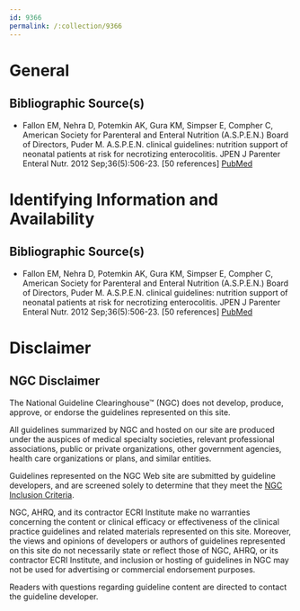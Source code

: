 ```yaml
---
id: 9366
permalink: /:collection/9366
---
```


# General

## Bibliographic Source(s)

- Fallon EM, Nehra D, Potemkin AK, Gura KM, Simpser E, Compher C, American Society for Parenteral and Enteral Nutrition (A.S.P.E.N.) Board of Directors, Puder M. A.S.P.E.N. clinical guidelines: nutrition support of neonatal patients at risk for necrotizing enterocolitis. JPEN J Parenter Enteral Nutr. 2012 Sep;36(5):506-23. [50 references] [ PubMed ](http://www.ncbi.nlm.nih.gov/entrez/query.fcgi?cmd=Retrieve&db=pubmed&dopt=Abstract&list_uids=22753618)

# Identifying Information and Availability

## Bibliographic Source(s)

- Fallon EM, Nehra D, Potemkin AK, Gura KM, Simpser E, Compher C, American Society for Parenteral and Enteral Nutrition (A.S.P.E.N.) Board of Directors, Puder M. A.S.P.E.N. clinical guidelines: nutrition support of neonatal patients at risk for necrotizing enterocolitis. JPEN J Parenter Enteral Nutr. 2012 Sep;36(5):506-23. [50 references] [ PubMed ](http://www.ncbi.nlm.nih.gov/entrez/query.fcgi?cmd=Retrieve&db=pubmed&dopt=Abstract&list_uids=22753618)

# Disclaimer

## NGC Disclaimer

The National Guideline Clearinghouse™ (NGC) does not develop, produce, approve, or endorse the guidelines represented on this site.

All guidelines summarized by NGC and hosted on our site are produced under the auspices of medical specialty societies, relevant professional associations, public or private organizations, other government agencies, health care organizations or plans, and similar entities.

Guidelines represented on the NGC Web site are submitted by guideline developers, and are screened solely to determine that they meet the [NGC Inclusion Criteria](/help-and-about/summaries/inclusion-criteria).

NGC, AHRQ, and its contractor ECRI Institute make no warranties concerning the content or clinical efficacy or effectiveness of the clinical practice guidelines and related materials represented on this site. Moreover, the views and opinions of developers or authors of guidelines represented on this site do not necessarily state or reflect those of NGC, AHRQ, or its contractor ECRI Institute, and inclusion or hosting of guidelines in NGC may not be used for advertising or commercial endorsement purposes.

Readers with questions regarding guideline content are directed to contact the guideline developer.

